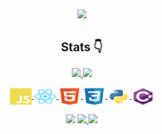 <h1 align="center">
<img src="https://readme-typing-svg.herokuapp.com/?font=BebasNeue&size=35&center=true&vCenter=true&width=500&height=70&duration=2000&lines=Welcome!;" />
</h1>

<h2 align="center">Stats  👇</h2>
  
  <div align=center>
    <a href="https://github.com/vinileme">
    <img height="180em" src="https://github-readme-stats.vercel.app/api?username=vinileme&show_icons=true&theme=dark&include_all_commits=true&count_private=true"/>
    <img height="180em" src="https://github-readme-stats.vercel.app/api/top-langs/?username=vinileme&layout=compact&langs_count=168&theme=dark"/>



<div style="display: inline_block"><br>
  <img align="center" alt="Rafa-Js" height="30" width="40" src="https://raw.githubusercontent.com/devicons/devicon/master/icons/javascript/javascript-plain.svg">
  <img align="center" alt="Rafa-React" height="30" width="40" src="https://raw.githubusercontent.com/devicons/devicon/master/icons/react/react-original.svg">
  <img align="center" alt="Rafa-HTML" height="30" width="40" src="https://raw.githubusercontent.com/devicons/devicon/master/icons/html5/html5-original.svg">
  <img align="center" alt="Rafa-CSS" height="30" width="40" src="https://raw.githubusercontent.com/devicons/devicon/master/icons/css3/css3-original.svg">
  <img align="center" alt="Rafa-Python" height="30" width="40" src="https://raw.githubusercontent.com/devicons/devicon/master/icons/python/python-original.svg">
  <img align="center" alt="Rafa-Csharp" height="30" width="40" src="https://raw.githubusercontent.com/devicons/devicon/master/icons/csharp/csharp-original.svg">
</div>

<br>

<div> 
  <a href="https://instagram.com/ovinileme" target="_blank"><img src="https://img.shields.io/badge/-Instagram-%23E4405F?style=for-the-badge&logo=instagram&logoColor=white" target="_blank"></a>
  <a href = "mailto:viniciuslcosta2013@gmail.com"><img src="https://img.shields.io/badge/-Gmail-%23333?style=for-the-badge&logo=gmail&logoColor=white"><img</a>
  <a href = "https://www.linkedin.com/in/vinicius-leme/"><img src="https://img.shields.io/badge/-LinkedIn-%230077B5?style=for-the-badge&logo=linkedin&logoColor=white" target="_blank"><img</a>
</div>
